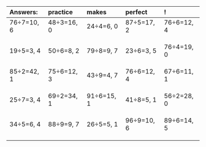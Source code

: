 | Answers: | practice | makes | perfect | ! |
| :--- | :--- | :--- | :--- | :--- |
| 76÷7=10, 6 | 48÷3=16, 0 | 24÷4=6, 0 | 87÷5=17, 2 | 76÷6=12, 4 | 
|   |   |   |   |   | 
|   |   |   |   |   | 
|   |   |   |   |   | 
| 19÷5=3, 4 | 50÷6=8, 2 | 79÷8=9, 7 | 23÷6=3, 5 | 76÷4=19, 0 | 
|   |   |   |   |   | 
|   |   |   |   |   | 
|   |   |   |   |   | 
| 85÷2=42, 1 | 75÷6=12, 3 | 43÷9=4, 7 | 76÷6=12, 4 | 67÷6=11, 1 | 
|   |   |   |   |   | 
|   |   |   |   |   | 
|   |   |   |   |   | 
| 25÷7=3, 4 | 69÷2=34, 1 | 91÷6=15, 1 | 41÷8=5, 1 | 56÷2=28, 0 | 
|   |   |   |   |   | 
|   |   |   |   |   | 
|   |   |   |   |   | 
| 34÷5=6, 4 | 88÷9=9, 7 | 26÷5=5, 1 | 96÷9=10, 6 | 89÷6=14, 5 | 
|   |   |   |   |   | 
|   |   |   |   |   | 
|   |   |   |   |   | 

